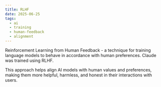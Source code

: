 ```yaml
---
title: RLHF
date: 2025-06-25
tags:
  - ai
  - training
  - human-feedback
  - alignment
---
```


Reinforcement Learning from Human Feedback - a technique for training language models to behave in accordance with human preferences. Claude was trained using RLHF.

This approach helps align AI models with human values and preferences, making them more helpful, harmless, and honest in their interactions with users.
